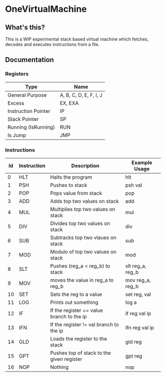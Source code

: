 # OneVirtualMachine
## What's this?
This is a WIP experimental stack based virtual machine which fetches, decodes and executes instructions from a file.<br>

## Documentation
### Registers
| Type                | Name                   |
|---------------------|------------------------|
| General Purpose     | A, B, C, D, E, F, I, J |
| Excess              | EX, EXA                |
| Instruction Pointer | IP                     |
| Stack Pointer       | SP                     |
| Running (IsRunning) | RUN                    |
| Is Jump             | JMP                    |

### Instructions
| Id | Instruction | Description                               | Example Usage    |
|----|-------------|-------------------------------------------|------------------|
|0   | HLT         | Halts the program                         | hlt              |
|1   | PSH         | Pushes <value> to stack                   | psh val          |
|2   | POP         | Pops value from stack                     | pop              |
|3   | ADD         | Adds top two values on stack              | add              |
|4   | MUL         | Multiplies top two values on stack        | mul              |
|5   | DIV         | Divides top two values on stack           | div              |
|6   | SUB         | Subtracks top two vlaues on stack         | sub              |
|7   | MOD         | Modulo of top two values on stack         | mod              |       
|8   | SLT         | Pushes (reg_a < reg_b) to stack           | slt reg_a, reg_b |
|9   | MOV         | moves the value in reg_a to reg_b         | mov reg_a, reg_b |
|10  | SET         | Sets the reg to a value                   | set reg, val     |
|11  | LOG         | Prints out something                      | log a            |
|12  | IF          | If the register == value branch to the ip | if reg val ip    |
|13  | IFN         | If the register != val branch to the ip   | ifn reg val ip   |
|14  | GLD         | Loads the register to the stack           | gld reg          |
|15  | GPT         | Pushes top of stack to the given register | gpt reg          |
|16  | NOP         | Nothing                                   | nop              |
